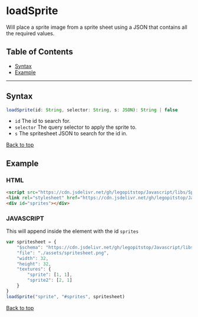 # loadSprite
Will place a sprite image from a sprite sheet using a JSON that contains all the required values.
## Table of Contents
- [Syntax](#syntax)
- [Example](#example)

---
## Syntax
```typescript
loadSprite(id: String, selector: String, s: JSON): String | false
```
- `id` The id to search for.
- `selector` The query selector to apply the sprite to.
- `s` The spritesheet JSON to search for the id in.

[Back to top](#)
## Example
### HTML
```html
<script src="https://cdn.jsdelivr.net/gh/legopitstop/Javascript/libs/Sprite/sprite.js"></script>
<link rel="stylesheet" href="https://cdn.jsdelivr.net/gh/legopitstop/Javascript/libs/Sprite/sprite.css">
<div id="sprites"></div>
```
### JAVASCRIPT
This will append inside the element with the id `sprites`
```js
var spritesheet = {
    "$schema": "https://cdn.jsdelivr.net/gh/legopitstop/Javascript/libs/Sprite/schema.json",
    "file": "./assets/spritesheet.png",
    "width": 32,
    "height": 32,
    "textures": {
        "sprite": [1, 1],
        "sprite2": [2, 1]
    }
}
loadSprite("sprite", "#sprites", spritesheet)
```
[Back to top](#)